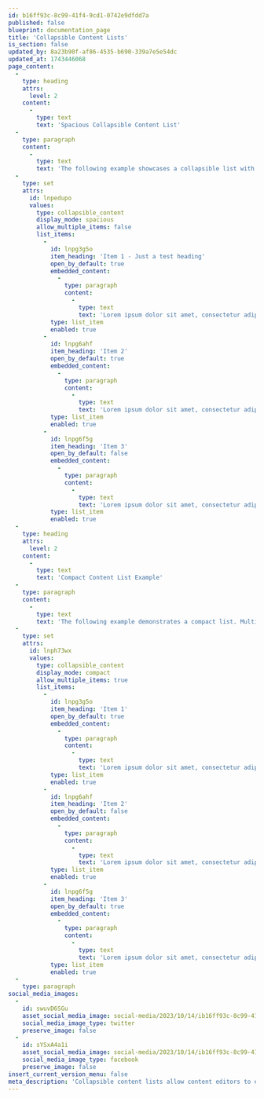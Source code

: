 ```yaml
---
id: b16ff93c-8c99-41f4-9cd1-0742e9dfdd7a
published: false
blueprint: documentation_page
title: 'Collapsible Content Lists'
is_section: false
updated_by: 8a23b90f-af86-4535-b690-339a7e5e54dc
updated_at: 1743446068
page_content:
  -
    type: heading
    attrs:
      level: 2
    content:
      -
        type: text
        text: 'Spacious Collapsible Content List'
  -
    type: paragraph
    content:
      -
        type: text
        text: 'The following example showcases a collapsible list with ample whitespace. The list will not allow more than one active item:'
  -
    type: set
    attrs:
      id: lnpedupo
      values:
        type: collapsible_content
        display_mode: spacious
        allow_multiple_items: false
        list_items:
          -
            id: lnpg3g5o
            item_heading: 'Item 1 - Just a test heading'
            open_by_default: true
            embedded_content:
              -
                type: paragraph
                content:
                  -
                    type: text
                    text: 'Lorem ipsum dolor sit amet, consectetur adipiscing elit, sed do eiusmod tempor incididunt ut labore et dolore magna aliqua. Quis commodo odio aenean sed. Vel pharetra vel turpis nunc eget lorem. Tincidunt augue interdum velit euismod in pellentesque massa placerat. Ultrices sagittis orci a scelerisque purus semper eget duis.'
            type: list_item
            enabled: true
          -
            id: lnpg6ahf
            item_heading: 'Item 2'
            open_by_default: true
            embedded_content:
              -
                type: paragraph
                content:
                  -
                    type: text
                    text: 'Lorem ipsum dolor sit amet, consectetur adipiscing elit, sed do eiusmod tempor incididunt ut labore et dolore magna aliqua. Quis commodo odio aenean sed. Vel pharetra vel turpis nunc eget lorem. Tincidunt augue interdum velit euismod in pellentesque massa placerat. Ultrices sagittis orci a scelerisque purus semper eget duis.'
            type: list_item
            enabled: true
          -
            id: lnpg6f5g
            item_heading: 'Item 3'
            open_by_default: false
            embedded_content:
              -
                type: paragraph
                content:
                  -
                    type: text
                    text: 'Lorem ipsum dolor sit amet, consectetur adipiscing elit, sed do eiusmod tempor incididunt ut labore et dolore magna aliqua. Quis commodo odio aenean sed. Vel pharetra vel turpis nunc eget lorem. Tincidunt augue interdum velit euismod in pellentesque massa placerat. Ultrices sagittis orci a scelerisque purus semper eget duis.'
            type: list_item
            enabled: true
  -
    type: heading
    attrs:
      level: 2
    content:
      -
        type: text
        text: 'Compact Content List Example'
  -
    type: paragraph
    content:
      -
        type: text
        text: 'The following example demonstrates a compact list. Multiple active items are allowed:'
  -
    type: set
    attrs:
      id: lnph73wx
      values:
        type: collapsible_content
        display_mode: compact
        allow_multiple_items: true
        list_items:
          -
            id: lnpg3g5o
            item_heading: 'Item 1'
            open_by_default: true
            embedded_content:
              -
                type: paragraph
                content:
                  -
                    type: text
                    text: 'Lorem ipsum dolor sit amet, consectetur adipiscing elit, sed do eiusmod tempor incididunt ut labore et dolore magna aliqua. Quis commodo odio aenean sed. Vel pharetra vel turpis nunc eget lorem. Tincidunt augue interdum velit euismod in pellentesque massa placerat. Ultrices sagittis orci a scelerisque purus semper eget duis.'
            type: list_item
            enabled: true
          -
            id: lnpg6ahf
            item_heading: 'Item 2'
            open_by_default: false
            embedded_content:
              -
                type: paragraph
                content:
                  -
                    type: text
                    text: 'Lorem ipsum dolor sit amet, consectetur adipiscing elit, sed do eiusmod tempor incididunt ut labore et dolore magna aliqua. Quis commodo odio aenean sed. Vel pharetra vel turpis nunc eget lorem. Tincidunt augue interdum velit euismod in pellentesque massa placerat. Ultrices sagittis orci a scelerisque purus semper eget duis.'
            type: list_item
            enabled: true
          -
            id: lnpg6f5g
            item_heading: 'Item 3'
            open_by_default: true
            embedded_content:
              -
                type: paragraph
                content:
                  -
                    type: text
                    text: 'Lorem ipsum dolor sit amet, consectetur adipiscing elit, sed do eiusmod tempor incididunt ut labore et dolore magna aliqua. Quis commodo odio aenean sed. Vel pharetra vel turpis nunc eget lorem. Tincidunt augue interdum velit euismod in pellentesque massa placerat. Ultrices sagittis orci a scelerisque purus semper eget duis.'
            type: list_item
            enabled: true
  -
    type: paragraph
social_media_images:
  -
    id: swuvD6SGu
    asset_social_media_image: social-media/2023/10/14/ib16ff93c-8c99-41f4-9cd1-0742e9dfdd7a-twitter.png
    social_media_image_type: twitter
    preserve_image: false
  -
    id: sYSxA4a1i
    asset_social_media_image: social-media/2023/10/14/ib16ff93c-8c99-41f4-9cd1-0742e9dfdd7a-facebook.png
    social_media_image_type: facebook
    preserve_image: false
insert_current_version_menu: false
meta_description: 'Collapsible content lists allow content editors to easily create accordion-like content sections, perfect for quick overviews or frequently asked questions.'
---
```


